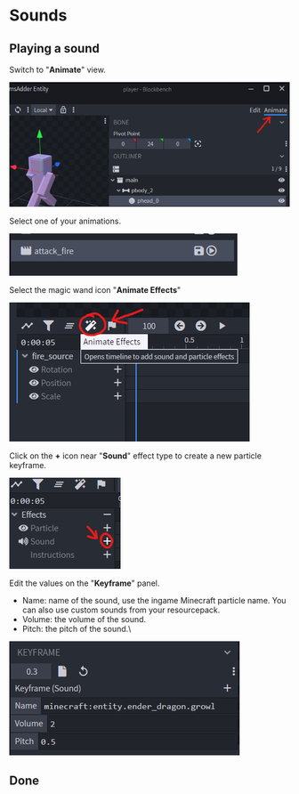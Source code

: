 # Sounds

## Playing a sound

Switch to "**Animate**" view.

![](<../../../.gitbook/assets/image (123).png>)

Select one of your animations.

![](<../../../.gitbook/assets/image (70).png>)

Select the magic wand icon "**Animate Effects**"

![](<../../../.gitbook/assets/image (145).png>)

Click on the **+** icon near "**Sound**" effect type to create a new particle keyframe.

![](<../../../.gitbook/assets/image (64).png>)

Edit the values on the "**Keyframe**" panel.

* Name: name of the sound, use the ingame Minecraft particle name. You can also use custom sounds from your resourcepack.
* Volume: the volume of the sound.
* Pitch: the pitch of the sound.\


![](<../../../.gitbook/assets/image (3).png>)

## Done
